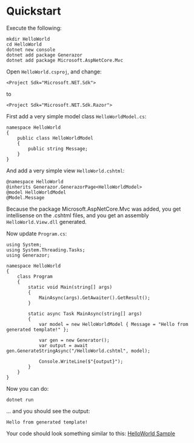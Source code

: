 <h1>Quickstart</h1>

Execute the following:

    mkdir HelloWorld
    cd HelloWorld
    dotnet new console
    dotnet add package Generazor
    dotnet add package Microsoft.AspNetCore.Mvc

Open `HelloWorld.csproj`, and change:

    <Project Sdk="Microsoft.NET.Sdk">

to

    <Project Sdk="Microsoft.NET.Sdk.Razor">

First add a very simple model class `HelloWorldModel.cs`:

    namespace HelloWorld
    {
        public class HelloWorldModel
        {
            public string Message;
        }
    }

And add a very simple view `HelloWorld.cshtml`:

    @namespace HelloWorld
    @inherits Generazor.GenerazorPage<HelloWorldModel>
    @model HelloWorldModel
    @Model.Message

Because the package Microsoft.AspNetCore.Mvc was added, you get intellisense on the .cshtml files, and you get an assembly `HelloWorld.View.dll` generated.

Now update `Program.cs`:

    using System;
    using System.Threading.Tasks;
    using Generazor;

    namespace HelloWorld
    {
        class Program
        {
            static void Main(string[] args)
            {
                MainAsync(args).GetAwaiter().GetResult();
            }

            static async Task MainAsync(string[] args)
            {
                var model = new HelloWorldModel { Message = "Hello from generated template!" };

                var gen = new Generator();
                var output = await gen.GenerateStringAsync("/HelloWorld.cshtml", model);

                Console.WriteLine($"{output}");
            }
        }
    }

Now you can do:

    dotnet run

... and you should see the output:

    Hello from generated template!

Your code should look something similar to this:  <a href="https://github.com/FlukeFan/Generazor/tree/master/Samples/HelloWorld">HelloWorld Sample</a>
